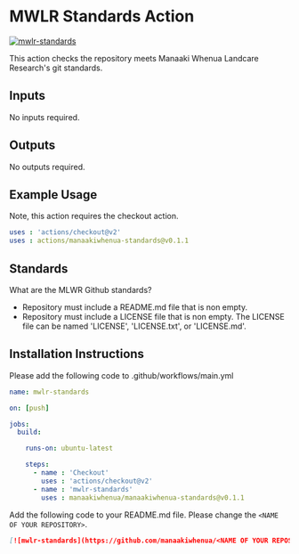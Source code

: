 # MWLR Standards Action

[![mwlr-standards](https://github.com/manaakiwhenua/manaakiwhenua-standards/workflows/mwlr-standards/badge.svg)](https://github.com/manaakiwhenua/manaakiwhenua-standards)

This action checks the repository meets Manaaki Whenua Landcare Research's git standards.

## Inputs

No inputs required.

## Outputs

No outputs required.

## Example Usage

Note, this action requires the checkout action.

```yaml
uses : 'actions/checkout@v2'
uses : actions/manaakiwhenua-standards@v0.1.1
```

## Standards

What are the MLWR Github standards?

* Repository must include a README.md file that is non empty.
* Repository must include a LICENSE file that is non empty.  The LICENSE file can be named 'LICENSE', 'LICENSE.txt', or 'LICENSE.md'.

## Installation Instructions

Please add the following code to .github/workflows/main.yml

```yaml
name: mwlr-standards

on: [push]

jobs:
  build:

    runs-on: ubuntu-latest

    steps:
      - name : 'Checkout'
        uses : 'actions/checkout@v2'
      - name : 'mwlr-standards'
        uses : manaakiwhenua/manaakiwhenua-standards@v0.1.1
```

Add the following code to your README.md file.  Please change the `<NAME OF YOUR REPOSITORY>`.

```markdown
[![mwlr-standards](https://github.com/manaakiwhenua/<NAME OF YOUR REPOSITORY>/workflows/mwlr-standards/badge.svg)](https://github.com/manaakiwhenua/manaakiwhenua-standards)
```
